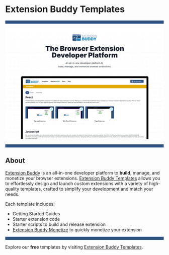 # Extension Buddy Templates

<hr style="height: 10px; background-color: #2C5282">
<img alt="Extension Buddy SDK Readme" src="assets/extension-buddy-templates.png"/>
<br>
<hr style="height: 10px; background-color: #2C5282">

## About
[Extension Buddy](https://extensionbuddy.com) is an all-in-one developer platform to **build**, manage, and monetize your browser extensions. [Extension Buddy Templates](https://extensionbuddy.com/templates) allows you to effortlessly design and launch custom extensions with a variety of high-quality templates, crafted to simplify your development and match your needs.

Each  template includes:

- Getting Started Guides
- Starter extension code
- Starter scripts to build and release extension
- [Extension Buddy Monetize](https://extensionbuddy.com/monetize) to quickly monetize your extension

<hr style="height: 10px; background-color: #2C5282">

Explore our **free** templates by visiting [Extension Buddy Templates](https://extensionbuddy.com/templates).
